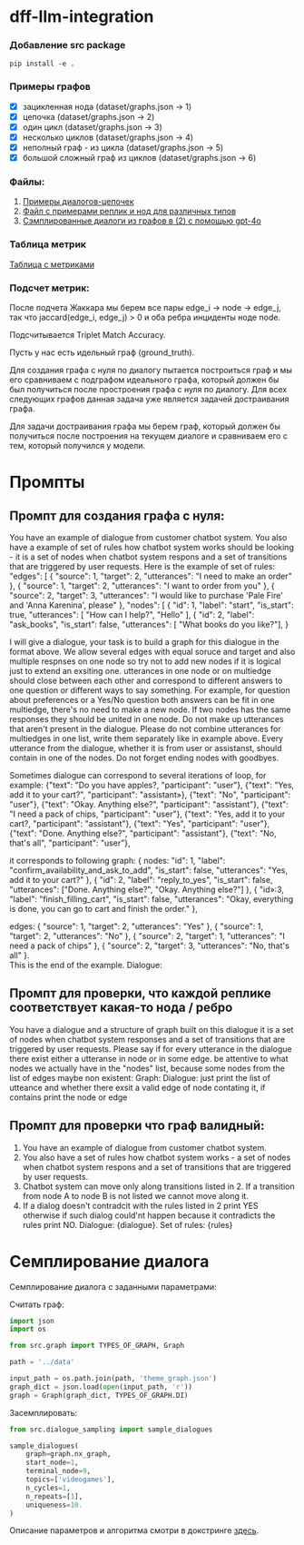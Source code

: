 # dff-llm-integration
### Добавление src package
```
pip install -e .
```

### Примеры графов

  - [x]  зацикленная нода (dataset/graphs.json -> 1)
  - [x]  цепочка  (dataset/graphs.json -> 2)
  - [x]  один цикл  (dataset/graphs.json -> 3)
  - [x]  несколько циклов  (dataset/graphs.json -> 4)
  - [x]  неполный граф - из цикла (dataset/graphs.json -> 5)
  - [x]  большой сложный граф из циклов (dataset/graphs.json -> 6)

### Файлы:

1. [Примеры диалогов-цепочек](./examples_of_dialogues.json)
2. [Файл с примерами реплик и нод для различных типов](./dataset/graphs.json)
3. [Сэмплированные диалоги из графов в (2) с помощью gpt-4o](./dataset/dialogues.json)

### Таблица метрик 
[Таблица с метриками](./metrics.csv)

### Подсчет метрик:

После подчета Жаккара мы берем все пары edge_i -> node -> edge_j, так что jaccard(edge_i, edge_j) > 0 и оба ребра инциденты ноде node.

Подсчитывается Triplet Match Accuracy.

Пусть у нас есть идельный граф (ground_truth).

Для создания графа с нуля по диалогу пытается построиться граф и мы его сравниваем с подграфом идеального графа, который должен бы был получиться после простроения графа с нуля по диалогу. Для всех следующих графов данная задача уже является задачей достраивания графа.

Для задачи достраивания графа мы берем граф, который должен бы получиться после построения на текущем диалоге и сравниваем его с тем, который получился у модели.

# Промпты

## Промпт для создания графа с нуля: 

You have an example of dialogue from customer chatbot system. You also have a example of set of rules how chatbot system works should be looking - it is a set of nodes when chatbot system respons and a set of transitions that are triggered by user requests. 
Here is the example of set of rules: 
"edges": [ { "source": 1, "target": 2, "utterances": "I need to make an order" },
 { "source": 1, "target": 2, "utterances": "I want to order from you" }, 
{ "source": 2, "target": 3, "utterances": "I would like to purchase 'Pale Fire' and 'Anna Karenina', please" }, 
"nodes": [ { "id": 1, "label": "start", "is_start": true, "utterances": [ "How can I help?", "Hello" ], 
{ "id": 2, "label": "ask_books", "is_start": false, "utterances": [ "What books do you like?"], }

I will give a dialogue, your task is to build a graph for this dialogue in the format above. We allow several edges with equal soruce and target and also multiple respnses on one node so try not to add new nodes if it is logical just to extend an exsiting one. utterances in one node or on multiedge should close between each other and correspond to different answers to one question or different ways to say something.  For example, for question about preferences or a Yes/No question both answers can be fit in one multiedge, there's no need to make a new node.  If two nodes has the same responses they should be united in one node. Do not make up utterances that aren't present in the dialogue. Please do not combine utterances for multiedges in one list, write them separately like in example above. Every utterance from the dialogue, whether it is from user or assistanst, should contain in one of the nodes. Do not forget ending nodes with goodbyes. 

Sometimes dialogue can correspond to several iterations of loop, for example:
  {"text": "Do you have apples?, "participant": "user"},
        {"text": "Yes,  add it to your cart?", "participant": "assistant»},
        {"text": "No", "participant": "user"},
        {"text": "Okay. Anything else?", "participant": "assistant"},
        {"text": "I need a pack of chips, "participant": "user"},
        {"text": "Yes,  add it to your cart?, "participant": "assistant"},
        {"text": "Yes", "participant": "user"},
        {"text": "Done. Anything else?", "participant": "assistant"},
        {"text": "No, that's all", "participant": "user"},

it corresponds to following graph:
{ nodes: 
            "id": 1,
            "label": "confirm_availability_and_ask_to_add",
            "is_start": false,
            "utterances": "Yes,  add it to your cart?"
        },
        {
            "id": 2,
            "label": "reply_to_yes",
            "is_start": false,
            "utterances": ["Done. Anything else?", "Okay. Anything else?"]
        },
        {
            "id»:3,
            "label": "finish_filling_cart",
            "is_start": false,
            "utterances": "Okay, everything is done, you can go to cart and finish the order."
        },

edges:
 {
            "source": 1,
            "target": 2,
            "utterances": "Yes"
        },
        {
            "source": 1,
            "target": 2,
            "utterances": "No"
        },
        {
            "source": 2,
            "target": 1,
            "utterances": "I need a pack of chips"
        },
        {
            "source": 2,
            "target": 3,
            "utterances": "No, that's all"
        }.      
This is the end of the example. 
Dialogue: 

## Промпт для проверки, что каждой реплике соответствует какая-то нода / ребро

You have a dialogue and a structure of graph built on this dialogue it is a set of nodes when chatbot system responses and a set of transitions that are triggered by user requests. 
Please say if for every utterance in the dialogue there exist either a utteranse in node or in some edge. be attentive to what nodes we actually have in the "nodes" list, because some nodes from the list of edges maybe non existent:
Graph: 
Dialogue:
just print the list of utteance and whether there exsit a valid edge of node contating it, if contains print the node or edge

## Промпт для проверки что граф валидный:

1. You have an example of dialogue from customer chatbot system.
2. You also have a set of rules how chatbot system works - a set of nodes when chatbot system respons and a set of transitions that are triggered by user requests.
3. Chatbot system can move only along transitions listed in 2.  If a transition from node A to node B is not listed we cannot move along it.
4. If a dialog doesn't contradcit with the rules listed in 2 print YES otherwise if such dialog could'nt happen because it contradicts the rules print NO. Dialogue: {dialogue}. Set of rules: {rules}


# Семплирование диалога

Семплирование диалога с заданными параметрами:

Считать граф:
```python
import json
import os

from src.graph import TYPES_OF_GRAPH, Graph

path = '../data'

input_path = os.path.join(path, 'theme_graph.json')
graph_dict = json.load(open(input_path, 'r'))
graph = Graph(graph_dict, TYPES_OF_GRAPH.DI)
```

Засемплировать:
```python
from src.dialogue_sampling import sample_dialogues

sample_dialogues(
    graph=graph.nx_graph,
    start_node=1,
    terminal_node=9,
    topics=['videogames'],
    n_cycles=1,
    n_repeats=[1],
    uniqueness=10.
)
```
Описание параметров и алгоритма смотри в докстринге [здесь](src/dialogue_sampling/sample_dialogues.py).
